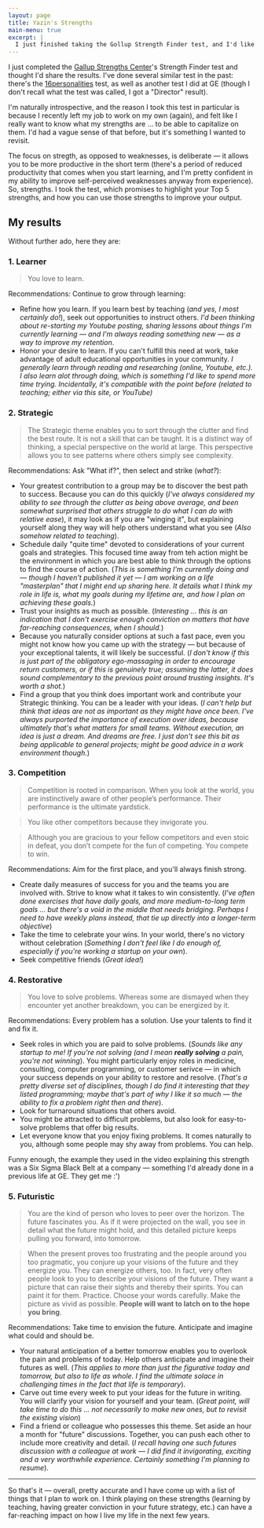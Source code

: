 ```yaml
---
layout: page
title: Yazin's Strengths
main-menu: true
excerpt: |
  I just finished taking the Gollup Strength Finder test, and I'd like to share my results with you.
---
```

I just completed the [Gallup Strengths Center](https://www.gallupstrengthscenter.com/)'s Strength Finder test and thought I'd share the results. I've done several similar test in the past: there's the [16personalities](http://16personailities.com) test, as well as another test I did at GE (though I don't recall what the test was called, I got a "Director" result).

I'm naturally introspective, and the reason I took this test in particular is because I recently left my job to work on my own (again), and felt like I really want to know what my strengths are &hellip; to be able to capitalize on them. I'd had a vague sense of that before, but it's something I wanted to revisit.

The focus on stregth, as opposed to weaknesses, is deliberate &mdash; it allows you to be more productive in the short term (there's a period of reduced productivity that comes when you start learning, and I'm pretty confident in my ability to improve self-perceived weaknesses anyway from experience). So, strengths. I took the test, which promises to highlight your Top 5 strengths, and how you can use those strengths to improve your output.

## My results
Without further ado, here they are:

### 1. Learner
> You love to learn. 

Recommendations:
Continue to grow through learning:
- Refine how you learn. If you learn best by teaching (*and yes, I most certainly do!*), seek out opportunities to instruct others. *I'd been thinking about re-starting my Youtube posting, sharing lessons about things I'm currently learning &mdash; and I'm always reading something new &mdash; as a way to improve my retention*.
- Honor your desire to learn. If you can't fulfill this need at work, take advantage of adult educational opportunities in your community. *I generally learn through reading and researching (online, Youtube, etc.). I also learn alot through doing, which is something I'd like to spend more time trying. Incidentally, it's compatible with the point before (related to teaching; either via this site, or YouTube)*

### 2. Strategic
> The Strategic theme enables you to sort through the clutter and find the best route. It is not a skill that can be taught. It is a distinct way of thinking, a special perspective on the world at large. This perspective allows you to see patterns where others simply see complexity.

Recommendations:
Ask "What if?", then select and strike (*what?*):
- Your greatest contribution to a group may be to discover the best path to success. Because you can do this quickly (*I've always considered my ability to see through the clutter as being above average, and been somewhat surprised that others struggle to do what I can do with relative ease*), it may look as if you are "winging it", but explaining yourself along they way will help others understand what you see (*Also somehow related to teaching*).
- Schedule daily "quite time" devoted to considerations of your current goals and strategies. This focused time away from teh action might be the environment in which you are best able to think through the options to find the course of action. (*This is something I'm currently doing and &mdash; though I haven't published it yet &mdash; I am working on a life "masterplan" that I might end up sharing here. It details what I think my role in life is, what my goals during my lifetime are, and how I plan on achieving these goals.*)
- Trust your insights as much as possible. (*Interesting &hellip; this is an indication that I don't exercise enough conviction on matters that have far-reaching consequences, when I should.*)
- Because you naturally consider options at such a fast pace, even you might not know how you came up with the strategy &mdash; but because of your exceptional talents, it will likely be successful. (*I don't know if this is just part of the obligatory ego-massaging in order to encourage return customers, or if this is genuinely true; assuming the latter, it does sound complementary to the previous point around trusting insights. It's worth a shot.*)
- Find a group that you think does important work and contribute your Strategic thinking. You can be a leader with your ideas. (*I can't help but think that ideas are not as important as they might have once been. I've always purported the importance of execution over ideas, because ultimately that's what matters for small teams. Without execution, an idea is just a dream. And dreams are free. I just don't see this bit as being applicable to general projects; might be good advice in a work environment though.*)

### 3. Competition
> Competition is rooted in comparison. When you look at the world, you are instinctively aware of other people’s performance. Their performance is the ultimate yardstick.

> You like other competitors because they invigorate you.

> Although you are gracious to your fellow competitors and even stoic in defeat, you don’t compete for the fun of competing. You compete to win.

Recommendations: 
Aim for the first place, and you'll always finish strong.
- Create daily measures of success for you and the teams you are involved with. Strive to know what it takes to win consistently. (*I've often done exercises that have daily goals, and more medium-to-long term goals &hellip; but there's a void in the middle that needs bridging. Perhaps I need to have weekly plans instead, that tie up directly into a longer-term objective*)
- Take the time to celebrate your wins. In your world, there's no victory without celebration (*Something I don't feel like I do enough of, especially if you're working a startup on your own*).
- Seek competitive friends (*Great idea!*)

### 4. Restorative
> You love to solve problems. Whereas some are dismayed when they encounter yet another
breakdown, you can be energized by it. 

Recommendations:
Every problem has a solution. Use your talents to find it and fix it.
- Seek roles in which you are paid to solve problems. (*Sounds like any startup to me! If you're not solving (and I mean __really solving__ a pain, you're not winning*). You might particularly enjoy roles in medicine, consulting, computer programming, or customer serivce &mdash; in which your success depends on your ability to restore and resolve. (*That's a pretty diverse set of disciplines, though I do find it interesting that they listed programming; maybe that's part of why I like it so much &mdash; the ability to fix a problem right then and there*).
- Look for turnaround situations that others avoid. 
- You might be attracted to difficult problems, but also look for easy-to-solve problems that offer big results.
- Let everyone know that you enjoy fixing problems. It comes naturally to you, although some people may shy away from problems. You can help.

Funny enough, the example they used in the video explaining this strength was a Six Sigma Black Belt at a company &mdash; something I'd already done in a previous life at GE. They get me :')

### 5. Futuristic
> You are the kind of person who loves to peer over the horizon. The future fascinates you. As if it were projected on the wall, you see in detail what the future might hold, and this detailed picture keeps pulling you forward, into tomorrow.

> When the present proves too frustrating and the people around you too pragmatic, you conjure up your visions of the future and they energize you. They can energize others, too. In fact, very often people look to you to describe your visions of the future. They want a picture that can raise their sights and thereby their spirits. You can paint it for them. Practice. Choose your words carefully. Make the picture as vivid as possible. **People will want to latch on to the hope you bring**.

Recommendations:
Take time to envision the future. Anticipate and imagine what could and should be.
- Your natural anticipation of a better tomorrow enables you to overlook the pain and problems of today. Help others anticipate and imagine their futures as well. (*This applies to more than just the figurative today and tomorrow, but also to life as whole. I find the ultimate solace in challenging times in the fact that life is temporary*).
- Carve out time every week to put your ideas for the future in writing. You will clarify your vision for yourself and your team. (*Great point, will take time to do this &hellip; not necessarily to make new ones, but to revisit the existing vision*)
- Find a friend or colleague who possesses this theme. Set aside an hour a month for "future" discussions. Together, you can push each other to include more creativity and detail. (*I recall having one such futures discussion with a colleague at work &mdash; I did find it invigorating, exciting and a very worthwhile experience. Certainly something I'm planning to resume*).

---

So that's it &mdash; overall, pretty accurate and I have come up with a list of things that I plan to work on. I think playing on these strengths (learning by teaching, having greater conviction in your future strategy, etc.) can have a far-reaching impact on how I live my life in the next few years.
